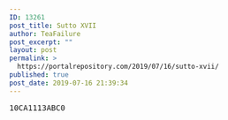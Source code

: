 ```yaml
---
ID: 13261
post_title: Sutto XVII
author: TeaFailure
post_excerpt: ""
layout: post
permalink: >
  https://portalrepository.com/2019/07/16/sutto-xvii/
published: true
post_date: 2019-07-16 21:39:34
---
```

<pre>10CA1113ABC0</pre>